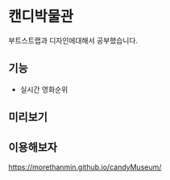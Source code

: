 # 캔디박물관
부트스트랩과 디자인에대해서 공부했습니다.
 
## 기능

+ 실시간 영화순위


## 미리보기



## 이용해보자

https://morethanmin.github.io/candyMuseum/
